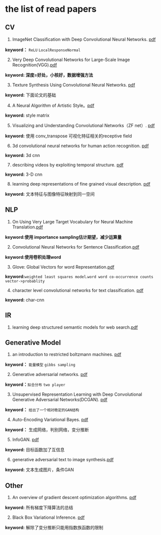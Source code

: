 # the list of read papers
## CV
1. ImageNet Classiﬁcation with Deep Convolutional Neural Networks. [pdf](http://www.cs.toronto.edu/~fritz/absps/imagenet.pdf)

**keyword：** `ReLU` `LocalResponseNormal`

2. Very Deep Convolutional Networks for Large-Scale Image Recognition(VGG).[pdf](https://arxiv.org/pdf/1409.1556.pdf)

**keyword: 深度=好处，小核好，数据增强方法**

3. Texture Synthesis Using Convolutional Neural Networks. [pdf](https://arxiv.org/pdf/1505.07376.pdf)

**keyword:** 下面论文的基础

4. A Neural Algorithm of Artistic Style。[pdf](https://arxiv.org/pdf/1508.06576v1.pdf)

**keyword:** style matrix

5. Visualizing and Understanding Convolutional Networks（ZF net）. [pdf](https://www.cs.nyu.edu/~fergus/papers/zeilerECCV2014.pdf)

**keyword:** 使用 conv_transpose 可视化特征相关的receptive field

6. 3d convolutional neural networks for human action recognition. [pdf](http://www.cs.odu.edu/~sji/papers/pdf/Ji_ICML10.pdf)

**keyword:** 3d cnn

7. describing videos by exploiting temporal structure. [pdf](https://arxiv.org/pdf/1502.08029.pdf)

**keyword:** 3-D cnn

8. learning deep representations of fine grained visual description. [pdf](http://www.cv-foundation.org/openaccess/content_cvpr_2016/papers/Reed_Learning_Deep_Representations_CVPR_2016_paper.pdf)

**keyword:** 文本特征与图像特征映射到同一空间

## NLP

1. On Using Very Large Target Vocabulary for Neural Machine Translation.[pdf](https://arxiv.org/pdf/1412.2007.pdf)

**keyword:使用 importance sampling估计期望，减少运算量**

2. Convolutional Neural Networks for Sentence Classification.[pdf](https://arxiv.org/pdf/1408.5882.pdf)

**keyword:使用卷积处理word**

3. Glove: Global Vectors for word Representation.[pdf](https://nlp.stanford.edu/pubs/glove.pdf)

**keyword:**`weighted least squares model`.`word word co-occurrence counts` `vector->probablity`

4. character level convolutional networks for text classification. [pdf](https://arxiv.org/pdf/1509.01626.pdf)

**keyword:** char-cnn
## IR
1. learning deep structured semantic models for web search.[pdf](https://www.microsoft.com/en-us/research/wp-content/uploads/2016/02/cikm2013_DSSM_fullversion.pdf)

## Generative Model
1. an introduction to restricted boltzmann machines. [pdf](http://image.diku.dk/igel/paper/AItRBM-proof.pdf)

**keyword：** `能量模型`  `gibbs sampling`

2. Generative adversarial networks. [pdf](https://arxiv.org/pdf/1406.2661.pdf)

**keyword：**`拟合分布` `two player`

3. Unsupervised Representation Learning with Deep Convolutional Generative Adversarial Networks(DCGAN). [pdf](https://arxiv.org/pdf/1511.06434.pdf)

**keyword：** `给出了一个相对稳定的GAN结构`

4. Auto-Encoding Variational Bayes. [pdf](https://arxiv.org/pdf/1312.6114.pdf)

**keyword：** 生成网络，判别网络，变分推断

5. InfoGAN. [pdf](https://arxiv.org/pdf/1606.03657.pdf)

**keyword:** 目标函数加了互信息

6.  generative adversarial text to image synthesis.[pdf](https://arxiv.org/pdf/1605.05396v1.pdf)

**keyword:** 文本生成图片，条件GAN
## Other
1. An overview of gradient descent optimization algorithms. [pdf](https://arxiv.org/pdf/1609.04747.pdf)

**keyword:** 所有梯度下降算法的总结

2. Black Box Variational Inference. [pdf](https://arxiv.org/pdf/1401.0118.pdf)

**keyword:** 解除了变分推断只能用指数族函数的限制
